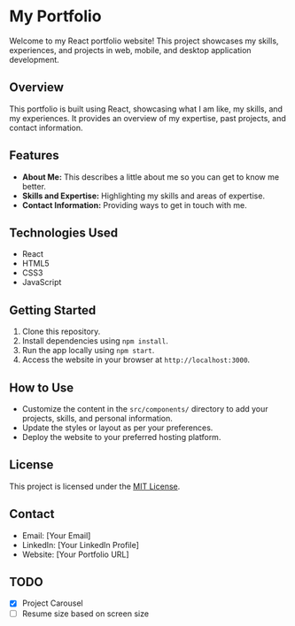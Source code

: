 # My Portfolio

Welcome to my React portfolio website! This project showcases my skills, experiences, and projects in web, mobile, and desktop application development.

## Overview

This portfolio is built using React, showcasing what I am like, my skills, and my experiences. It provides an overview of my expertise, past projects, and contact information.

## Features

- **About Me:** This describes a little about me so you can get to know me better.
- **Skills and Expertise:** Highlighting my skills and areas of expertise.
- **Contact Information:** Providing ways to get in touch with me.

## Technologies Used

- React
- HTML5
- CSS3
- JavaScript

## Getting Started

1. Clone this repository.
2. Install dependencies using `npm install`.
3. Run the app locally using `npm start`.
4. Access the website in your browser at `http://localhost:3000`.

## How to Use

- Customize the content in the `src/components/` directory to add your projects, skills, and personal information.
- Update the styles or layout as per your preferences.
- Deploy the website to your preferred hosting platform.

## License

This project is licensed under the [MIT License](LICENSE).

## Contact

- Email: [Your Email]
- LinkedIn: [Your LinkedIn Profile]
- Website: [Your Portfolio URL]

## TODO
- [X] Project Carousel
- [ ] Resume size based on screen size